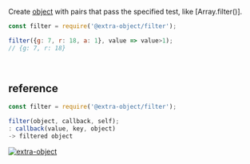 Create [object] with pairs that pass the specified test, like [Array.filter()].

```javascript
const filter = require('@extra-object/filter');

filter({g: 7, r: 18, a: 1}, value => value>1);
// {g: 7, r: 18}
```
<br>


## reference

```javascript
const filter = require('@extra-object/filter');

filter(object, callback, self);
: callback(value, key, object)
-> filtered object
```


[![extra-object](https://i.imgur.com/yFUJ4GM.jpg)](https://www.npmjs.com/package/extra-object)

[object]: https://developer.mozilla.org/en-US/docs/Web/JavaScript/Guide/Working_with_Objects
[Array.every()]: https://developer.mozilla.org/en-US/docs/Web/JavaScript/Reference/Global_Objects/Array/every
